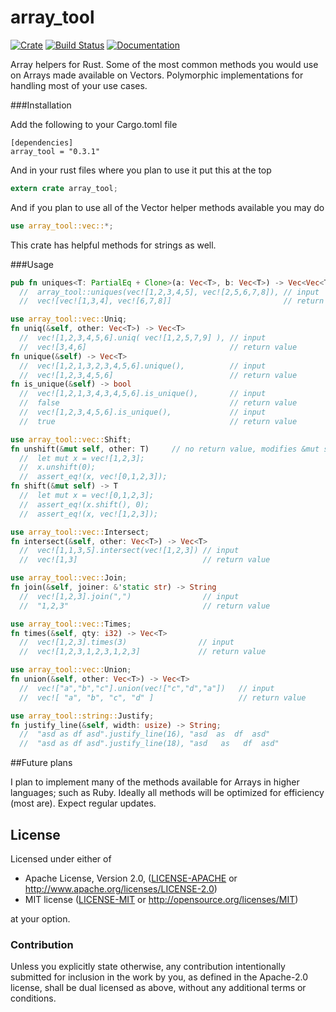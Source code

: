 # array_tool
[![Crate](https://img.shields.io/badge/crates.io-v0.3.1-orange.svg)](https://crates.io/crates/array_tool)
[![Build Status](https://travis-ci.org/danielpclark/array_tool.svg)](https://travis-ci.org/danielpclark/array_tool)
[![Documentation](https://img.shields.io/badge/docs-100%25-brightgreen.svg)](http://danielpclark.github.io/array_tool/index.html)

Array helpers for Rust.  Some of the most common methods you would
use on Arrays made available on Vectors.  Polymorphic implementations
for handling most of your use cases.

###Installation

Add the following to your Cargo.toml file
```
[dependencies]
array_tool = "0.3.1"
```

And in your rust files where you plan to use it put this at the top
```rust
extern crate array_tool;
```

And if you plan to use all of the Vector helper methods available you may do
```rust
use array_tool::vec::*;
```

This crate has helpful methods for strings as well.

###Usage

```rust
pub fn uniques<T: PartialEq + Clone>(a: Vec<T>, b: Vec<T>) -> Vec<Vec<T>>
  //  array_tool::uniques(vec![1,2,3,4,5], vec![2,5,6,7,8]), // input
  //  vec![vec![1,3,4], vec![6,7,8]]                         // return value  

use array_tool::vec::Uniq;
fn uniq(&self, other: Vec<T>) -> Vec<T>
  //  vec![1,2,3,4,5,6].uniq( vec![1,2,5,7,9] ), // input
  //  vec![3,4,6]                                // return value
fn unique(&self) -> Vec<T>
  //  vec![1,2,1,3,2,3,4,5,6].unique(),          // input
  //  vec![1,2,3,4,5,6]                          // return value
fn is_unique(&self) -> bool
  //  vec![1,2,1,3,4,3,4,5,6].is_unique(),       // input
  //  false                                      // return value
  //  vec![1,2,3,4,5,6].is_unique(),             // input
  //  true                                       // return value

use array_tool::vec::Shift;
fn unshift(&mut self, other: T)     // no return value, modifies &mut self directly
  //  let mut x = vec![1,2,3];
  //  x.unshift(0);
  //  assert_eq!(x, vec![0,1,2,3]);
fn shift(&mut self) -> T
  //  let mut x = vec![0,1,2,3];
  //  assert_eq!(x.shift(), 0);
  //  assert_eq!(x, vec![1,2,3]);

use array_tool::vec::Intersect;
fn intersect(&self, other: Vec<T>) -> Vec<T>
  //  vec![1,1,3,5].intersect(vec![1,2,3]) // input
  //  vec![1,3]                            // return value

use array_tool::vec::Join;
fn join(&self, joiner: &'static str) -> String
  //  vec![1,2,3].join(",")                // input
  //  "1,2,3"                              // return value

use array_tool::vec::Times;
fn times(&self, qty: i32) -> Vec<T>
  //  vec![1,2,3].times(3)                // input
  //  vec![1,2,3,1,2,3,1,2,3]             // return value

use array_tool::vec::Union;
fn union(&self, other: Vec<T>) -> Vec<T>
  //  vec!["a","b","c"].union(vec!["c","d","a"])   // input
  //  vec![ "a", "b", "c", "d" ]                   // return value

use array_tool::string::Justify;
fn justify_line(&self, width: usize) -> String;
  //  "asd as df asd".justify_line(16), "asd  as  df  asd"
  //  "asd as df asd".justify_line(18), "asd   as   df  asd"
```

##Future plans

I plan to implement many of the methods available for Arrays in
higher languages; such as Ruby.  Ideally all methods will be optimized
for efficiency (most are).  Expect regular updates.

## License

Licensed under either of

 * Apache License, Version 2.0, ([LICENSE-APACHE](LICENSE-APACHE) or http://www.apache.org/licenses/LICENSE-2.0)
 * MIT license ([LICENSE-MIT](LICENSE-MIT) or http://opensource.org/licenses/MIT)

at your option.

### Contribution

Unless you explicitly state otherwise, any contribution intentionally submitted
for inclusion in the work by you, as defined in the Apache-2.0 license, shall be dual licensed as above, without any
additional terms or conditions.
